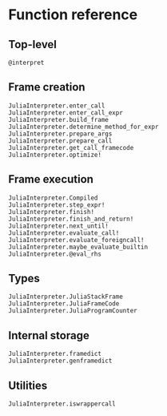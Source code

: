 # Function reference

## Top-level

```@docs
@interpret
```

## Frame creation

```@docs
JuliaInterpreter.enter_call
JuliaInterpreter.enter_call_expr
JuliaInterpreter.build_frame
JuliaInterpreter.determine_method_for_expr
JuliaInterpreter.prepare_args
JuliaInterpreter.prepare_call
JuliaInterpreter.get_call_framecode
JuliaInterpreter.optimize!
```

## Frame execution

```@docs
JuliaInterpreter.Compiled
JuliaInterpreter.step_expr!
JuliaInterpreter.finish!
JuliaInterpreter.finish_and_return!
JuliaInterpreter.next_until!
JuliaInterpreter.evaluate_call!
JuliaInterpreter.evaluate_foreigncall!
JuliaInterpreter.maybe_evaluate_builtin
JuliaInterpreter.@eval_rhs
```

## Types

```@docs
JuliaInterpreter.JuliaStackFrame
JuliaInterpreter.JuliaFrameCode
JuliaInterpreter.JuliaProgramCounter
```

## Internal storage

```@docs
JuliaInterpreter.framedict
JuliaInterpreter.genframedict
```

## Utilities

```@docs
JuliaInterpreter.iswrappercall
```
